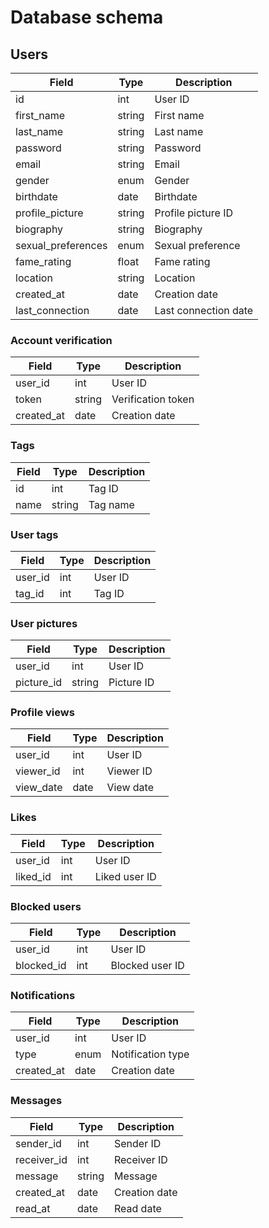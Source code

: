 # Database schema

## Users

| Field | Type | Description |
| --- | --- | --- |
| id | int | User ID |
| first_name | string | First name |
| last_name | string | Last name |
| password | string | Password |
| email | string | Email |
| gender | enum | Gender |
| birthdate | date | Birthdate |
| profile_picture | string | Profile picture ID |
| biography | string | Biography |
| sexual_preferences | enum | Sexual preference |
| fame_rating | float | Fame rating |
| location | string | Location |
| created_at | date | Creation date |
| last_connection | date | Last connection date |

### Account verification

| Field | Type | Description |
| --- | --- | --- |
| user_id | int | User ID |
| token | string | Verification token |
| created_at | date | Creation date |

### Tags

| Field | Type | Description |
| --- | --- | --- |
| id | int | Tag ID |
| name | string | Tag name |

### User tags

| Field | Type | Description |
| --- | --- | --- |
| user_id | int | User ID |
| tag_id | int | Tag ID |

### User pictures

| Field | Type | Description |
| --- | --- | --- |
| user_id | int | User ID |
| picture_id | string | Picture ID |

### Profile views

| Field | Type | Description |
| --- | --- | --- |
| user_id | int | User ID |
| viewer_id | int | Viewer ID |
| view_date | date | View date |

### Likes

| Field | Type | Description |
| --- | --- | --- |
| user_id | int | User ID |
| liked_id | int | Liked user ID |

### Blocked users

| Field | Type | Description |
| --- | --- | --- |
| user_id | int | User ID |
| blocked_id | int | Blocked user ID |

### Notifications

| Field | Type | Description |
| --- | --- | --- |
| user_id | int | User ID |
| type | enum | Notification type |
| created_at | date | Creation date |

### Messages

| Field | Type | Description |
| --- | --- | --- |
| sender_id | int | Sender ID |
| receiver_id | int | Receiver ID |
| message | string | Message |
| created_at | date | Creation date |
| read_at | date | Read date |
